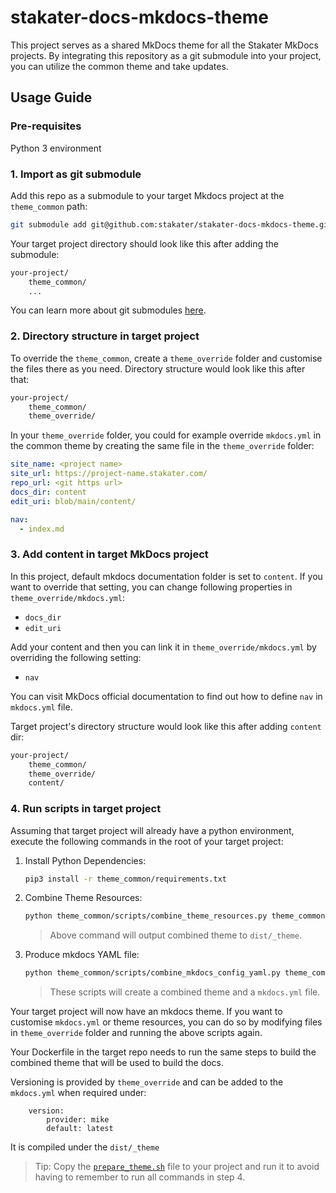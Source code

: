 # stakater-docs-mkdocs-theme

This project serves as a shared MkDocs theme for all the Stakater MkDocs projects. By integrating this repository as a git submodule into your project, you can utilize the common theme and take updates.

## Usage Guide

### Pre-requisites

Python 3 environment

### 1. Import as git submodule

Add this repo as a submodule to your target Mkdocs project at the `theme_common` path:

```sh
git submodule add git@github.com:stakater/stakater-docs-mkdocs-theme.git theme_common
```

Your target project directory should look like this after adding the submodule:

```txt
your-project/
    theme_common/
    ...
```

You can learn more about git submodules [here](https://git-scm.com/book/en/v2/Git-Tools-Submodules).

### 2. Directory structure in target project

To override the `theme_common`, create a `theme_override` folder and customise the files there as you need. Directory structure would look like this after that:

```txt
your-project/
    theme_common/
    theme_override/
```

In your `theme_override` folder, you could for example override `mkdocs.yml` in the common theme by creating the same file in the `theme_override` folder:

```yaml
site_name: <project name>
site_url: https://project-name.stakater.com/
repo_url: <git https url>
docs_dir: content
edit_uri: blob/main/content/

nav:
  - index.md
```

### 3. Add content in target MkDocs project

In this project, default mkdocs documentation folder is set to `content`. If you want to override that setting, you can change following properties in `theme_override/mkdocs.yml`:

- `docs_dir`
- `edit_uri`

Add your content and then you can link it in `theme_override/mkdocs.yml` by overriding the following setting:

- `nav`

You can visit MkDocs official documentation to find out how to define `nav` in `mkdocs.yml` file.

Target project's directory structure would look like this after adding `content` dir:

```txt
your-project/
    theme_common/
    theme_override/
    content/
```

### 4. Run scripts in target project

Assuming that target project will already have a python environment,
execute the following commands in the root of your target project:

1. Install Python Dependencies:

   ```bash
   pip3 install -r theme_common/requirements.txt
   ```

1. Combine Theme Resources:

   ```bash
   python theme_common/scripts/combine_theme_resources.py theme_common/resources theme_override/resources dist/_theme
   ```

   > Above command will output combined theme to `dist/_theme`.

1. Produce mkdocs YAML file:

   ```bash
   python theme_common/scripts/combine_mkdocs_config_yaml.py theme_common/mkdocs.yml theme_override/mkdocs.yml mkdocs.yml
   ```

   > These scripts will create a combined theme and a `mkdocs.yml` file.

Your target project will now have an mkdocs theme. If you want to customise `mkdocs.yml` or theme resources, you can do so by modifying files in `theme_override` folder and running the above scripts again.

Your Dockerfile in the target repo needs to run the same steps to build the combined theme that will be used to build the docs.

Versioning is provided by `theme_override` and can be added to the `mkdocs.yml` when required under:

```extra:
    version:
        provider: mike
        default: latest
```

It is compiled under the `dist/_theme`

> Tip: Copy the [`prepare_theme.sh`](./prepare_theme.sh) file to your project and run it to avoid having to remember to run all commands in step 4.
